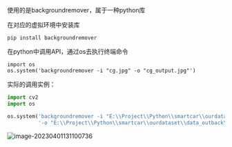 使用的是backgroundremover，属于一种python库

在对应的虚拟环境中安装库

```text
pip install backgroundremover
```

在python中调用API，通过os去执行终端命令

```text
import os
os.system('backgroundremover -i "cg.jpg" -o "cg_output.jpg"')
```



实际的调用实例：

```python
import cv2
import os

os.system('backgroundremover -i "E:\\Project\\Python\\smartcar\\ourdataset\\data_outback\\dataset0\\dataset0\\tractor5.jpg" '
          '-o "E:\\Project\\Python\\smartcar\\ourdataset\\data_outback\\dataset0\\dataset_out\\tractor5.jpg"')
```

![image-20230401131100736](https://yoga-typora-photo.oss-cn-beijing.aliyuncs.com/typora_img/image-20230401131100736.png)
